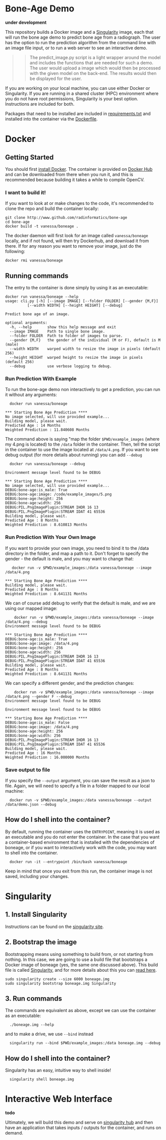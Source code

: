 # Bone-Age Demo

**under development**

This repository builds a Docker image and a [Singularity](http://singularity.lbl.gov) image, each that will run the bone age demo to predict bone age from a radiograph. The user has the option to run the prediction algorithm from the command line with an image file input, or to run a web server to see an interactive demo.


>> The predict_image.py script is a light wrapper around the model and includes the functions that are needed for such a demo. The user would upload a image which would then be processed with the given model on the back-end. The results would then be displayed for the user.


If you are working on your local machine, you can use either Docker or Singularity. If you are running in a shared cluster (HPC) environment where you do not have root permissions, Singularity is your best option. Instructions are included for both.

Packages that need to be installed are included in [requirements.txt](requirements.txt) and installed into the container via the [Dockerfile](Dockerfile).


# Docker

## Getting Started
You should first [install Docker](https://docs.docker.com/engine/installation/). The container is provided on [Docker Hub](https://hub.docker.com/r/vanessa/boneage/) and can be downloaded from there when you run it, and this is recommended because building it takes a while to compile OpenCV.

### I want to build it!
If you want to look at or make changes to the code, it's recommended to clone the repo and build the container locally:

    git clone http://www.github.com/radinformatics/bone-age
    cd bone-age
    docker build -t vanessa/boneage .

The docker daemon will first look for an image called `vanessa/boneage` locally, and if not found, will then try Dockerhub, and download it from there. If for any reason you want to remove your image, just do the following:

    docker rmi vanessa/boneage


## Running commands
The entry to the container is done simply by using it as an executable:


	docker run vanessa/boneage --help
	usage: cli.py [-h] [--image IMAGE] [--folder FOLDER] [--gender {M,F}]
		      [--width WIDTH] [--height HEIGHT] [--debug]

	Predict bone age of an image.

	optional arguments:
	  -h, --help       show this help message and exit
	  --image IMAGE    Path to single bone image.
	  --folder FOLDER  Path to folder of images to parse.
	  --gender {M,F}   the gender of the individual (M or F), default is M (male)
	  --width WIDTH    warped width to resize the image in pixels (default 256)
	  --height HEIGHT  warped height to resize the image in pixels (default 256)
	  --debug          use verbose logging to debug.



### Run Prediction With Example
To run the bone-age demo non interactively to get a prediction, you can run it without any arguments:

      docker run vanessa/boneage

	*** Starting Bone Age Prediction ****
	No image selected, will use provided example...
	Building model, please wait.
	Predicted Age : 14 Months
	Weighted Prediction : 11.840608 Months


The command above is saying "map the folder `$PWD/example_images` (where my 4.png is located) to the `/data` folder in the container. Then, tell the script in the container to use the image located at `/data/4.png`. If you want to see debug output (for more details about running) you can add `--debug`


      docker run vanessa/boneage --debug

	Environment message level found to be DEBUG

	*** Starting Bone Age Prediction ****
	No image selected, will use provided example...
	DEBUG:bone-age:is_male: True
	DEBUG:bone-age:image: /code/example_images/5.png
	DEBUG:bone-age:height: 256
	DEBUG:bone-age:width: 256
	DEBUG:PIL.PngImagePlugin:STREAM IHDR 16 13
	DEBUG:PIL.PngImagePlugin:STREAM IDAT 41 65536
	Building model, please wait.
	Predicted Age : 8 Months
	Weighted Prediction : 8.610813 Months


### Run Prediction With Your Own Image
If you want to provide your own image, you need to bind it to the /data directory in the folder, and map a path to it. Don't forget to specify the gender - the default is male, and you may want to change that:

       
       docker run -v $PWD/example_images:/data vanessa/boneage --image /data/4.png

	*** Starting Bone Age Prediction ****
	Building model, please wait.
	Predicted Age : 8 Months
	Weighted Prediction : 8.641131 Months


We can of course add debug to verify that the default is male, and we are using our mapped image:


        docker run -v $PWD/example_images:/data vanessa/boneage --image /data/4.png --debug
	Environment message level found to be DEBUG

	*** Starting Bone Age Prediction ****
	DEBUG:bone-age:is_male: True
	DEBUG:bone-age:image: /data/4.png
	DEBUG:bone-age:height: 256
	DEBUG:bone-age:width: 256
	DEBUG:PIL.PngImagePlugin:STREAM IHDR 16 13
	DEBUG:PIL.PngImagePlugin:STREAM IDAT 41 65536
	Building model, please wait.
	Predicted Age : 8 Months
	Weighted Prediction : 8.641131 Months


We can specify a different gender, and the prediction changes:

        docker run -v $PWD/example_images:/data vanessa/boneage --image /data/4.png --gender F --debug
	Environment message level found to be DEBUG

	Environment message level found to be DEBUG

	*** Starting Bone Age Prediction ****
	DEBUG:bone-age:is_male: False
	DEBUG:bone-age:image: /data/4.png
	DEBUG:bone-age:height: 256
	DEBUG:bone-age:width: 256
	DEBUG:PIL.PngImagePlugin:STREAM IHDR 16 13
	DEBUG:PIL.PngImagePlugin:STREAM IDAT 41 65536
	Building model, please wait.
	Predicted Age : 16 Months
	Weighted Prediction : 16.000000 Months


### Save output to file
If you specify the `--output` argument, you can save the result as a json to file. Again, we will need to specify a file in a folder mapped to our local machine:

      docker run -v $PWD/example_images:/data vanessa/boneage --output /data/demo.json --debug


## How do I shell into the container?
By default, running the container uses the `ENTRYPOINT`, meaning it is used as an executable and you do not enter the container. In the case that you want a container-based environment that is installed with the dependencies of boneage, or if you want to interactively work with the code, you may want to shell into the container.

      docker run -it --entrypoint /bin/bash vanessa/boneage

Keep in mind that once you exit from this run, the container image is not saved, including your changes.



# Singularity

## 1. Install Singularity

Instructions can be found on the [singularity site](https://singularityware.github.io).

## 2. Bootstrap the image
Bootstrapping means using something to build from, or not starting from nothing. In this case, we are going to use a build file that bootstraps a Docker image of boneage (yes, the same one discussed above). This build file is called [Singularity](Singularity), and for more details about this you can [read here](http://singularity.lbl.gov/docs-docker).

    sudo singularity create --size 6000 boneage.img
    sudo singularity bootstrap boneage.img Singularity


## 3. Run commands
The commands are equivalent as above, except we can use the container as an executable:

      ./boneage.img --help

and to make a drive, we use `--bind` instead

      singularity run --bind $PWD/example_images:/data boneage.img --debug


## How do I shell into the container?
Singularity has an easy, intuitive way to shell inside!

      singularity shell boneage.img



# Interactive Web Interface

**todo**

Ultimately, we will build this demo and serve on [singularity hub](http://www.singularity-hub.org) and then have an application that takes inputs / outputs for the container, and runs on demand.
